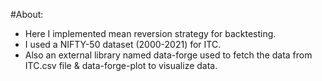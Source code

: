 #About:

- Here I implemented mean reversion strategy for backtesting.
- I used a NIFTY-50 dataset (2000-2021) for ITC.
- Also an external library named data-forge used to fetch the data from ITC.csv file
  & data-forge-plot to visualize data.

